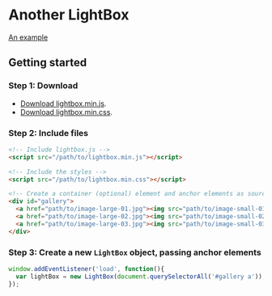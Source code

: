 Another LightBox
===

[An example][example]

Getting started
---

### Step 1: Download
- [Download lightbox.min.js][download-js].
- [Download lightbox.min.css][download-css].

### Step 2: Include files

```html
<!-- Include lightbox.js -->
<script src="/path/to/lightbox.min.js"></script>

<!-- Include the styles -->
<script src="/path/to/lightbox.min.css"></script>

<!-- Create a container (optional) element and anchor elements as sources. -->
<div id="gallery">
  <a href="path/to/image-large-01.jpg"><img src="path/to/image-small-01.jpg" /></a>
  <a href="path/to/image-large-02.jpg"><img src="path/to/image-small-02.jpg" /></a>
  <a href="path/to/image-large-03.jpg"><img src="path/to/image-small-03.jpg" /></a>
</div>
```

### Step 3: Create a new `LightBox` object, passing anchor elements

```javascript
window.addEventListener('load', function(){
  var lightBox = new LightBox(document.querySelectorAll('#gallery a'));
});
```

[download-js]: https://github.com/nielsriekert/lightbox.js/tree/master/lightbox.min.js
[download-css]: https://github.com/nielsriekert/lightbox.js/tree/master/lightbox.min.css
[example]: http://dev.judolosser.nl/fotoalbum/avondvierdaagse/
